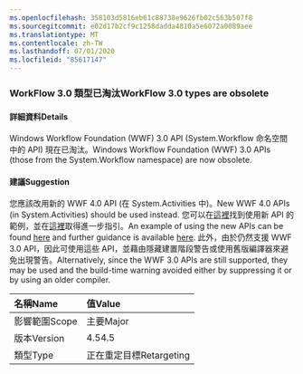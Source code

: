 ```yaml
---
ms.openlocfilehash: 358103d5816eb61c88738e9626fb02c563b507f8
ms.sourcegitcommit: e02d17b2cf9c1258dadda4810a5e6072a0089aee
ms.translationtype: MT
ms.contentlocale: zh-TW
ms.lasthandoff: 07/01/2020
ms.locfileid: "85617147"
---
```

### <a name="workflow-30-types-are-obsolete"></a><span data-ttu-id="d219e-101">WorkFlow 3.0 類型已淘汰</span><span class="sxs-lookup"><span data-stu-id="d219e-101">WorkFlow 3.0 types are obsolete</span></span>

#### <a name="details"></a><span data-ttu-id="d219e-102">詳細資料</span><span class="sxs-lookup"><span data-stu-id="d219e-102">Details</span></span>

<span data-ttu-id="d219e-103">Windows Workflow Foundation (WWF) 3.0 API (System.Workflow 命名空間中的 API) 現在已淘汰。</span><span class="sxs-lookup"><span data-stu-id="d219e-103">Windows Workflow Foundation (WWF) 3.0 APIs (those from the System.Workflow namespace) are now obsolete.</span></span>

#### <a name="suggestion"></a><span data-ttu-id="d219e-104">建議</span><span class="sxs-lookup"><span data-stu-id="d219e-104">Suggestion</span></span>

<span data-ttu-id="d219e-105">您應該改用新的 WWF 4.0 API (在 System.Activities 中)。</span><span class="sxs-lookup"><span data-stu-id="d219e-105">New WWF 4.0 APIs (in System.Activities) should be used instead.</span></span> <span data-ttu-id="d219e-106">您可以在[這裡](~/docs/framework/windows-workflow-foundation/how-to-update-the-definition-of-a-running-workflow-instance.md)找到使用新 API 的範例，並在[這裡](https://docs.microsoft.com/archive/blogs/workflowteam/wf3-types-marked-obsolete-in-net-4-5)取得進一步指引。</span><span class="sxs-lookup"><span data-stu-id="d219e-106">An example of using the new APIs can be found [here](~/docs/framework/windows-workflow-foundation/how-to-update-the-definition-of-a-running-workflow-instance.md) and further guidance is available [here](https://docs.microsoft.com/archive/blogs/workflowteam/wf3-types-marked-obsolete-in-net-4-5).</span></span> <span data-ttu-id="d219e-107">此外，由於仍然支援 WWF 3.0 API，因此可使用這些 API，並藉由隱藏建置階段警告或使用舊版編譯器來避免出現警告。</span><span class="sxs-lookup"><span data-stu-id="d219e-107">Alternatively, since the WWF 3.0 APIs are still supported, they may be used and the build-time warning avoided either by suppressing it or by using an older compiler.</span></span>

| <span data-ttu-id="d219e-108">名稱</span><span class="sxs-lookup"><span data-stu-id="d219e-108">Name</span></span>    | <span data-ttu-id="d219e-109">值</span><span class="sxs-lookup"><span data-stu-id="d219e-109">Value</span></span>       |
|:--------|:------------|
| <span data-ttu-id="d219e-110">影響範圍</span><span class="sxs-lookup"><span data-stu-id="d219e-110">Scope</span></span>   | <span data-ttu-id="d219e-111">主要</span><span class="sxs-lookup"><span data-stu-id="d219e-111">Major</span></span>       |
| <span data-ttu-id="d219e-112">版本</span><span class="sxs-lookup"><span data-stu-id="d219e-112">Version</span></span> | <span data-ttu-id="d219e-113">4.5</span><span class="sxs-lookup"><span data-stu-id="d219e-113">4.5</span></span>         |
| <span data-ttu-id="d219e-114">類型</span><span class="sxs-lookup"><span data-stu-id="d219e-114">Type</span></span>    | <span data-ttu-id="d219e-115">正在重定目標</span><span class="sxs-lookup"><span data-stu-id="d219e-115">Retargeting</span></span> |
